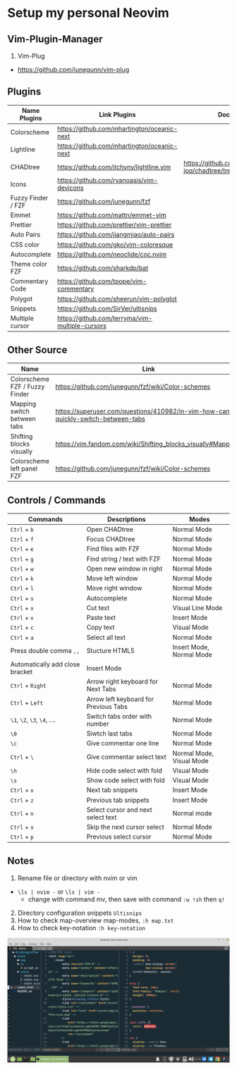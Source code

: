 # Setup my personal Neovim

## Vim-Plugin-Manager

1. Vim-Plug
- https://github.com/junegunn/vim-plug

## Plugins

| Name Plugins | Link Plugins | Docs | Link Short Description |
| ------------ | ------------ | ---- | ---------------------- |
| Colorscheme | https://github.com/mhartington/oceanic-next |
| Lightline | https://github.com/mhartington/oceanic-next |
| CHADtree | https://github.com/itchyny/lightline.vim | https://github.com/ms-jpq/chadtree/tree/chad/docs |
| Icons | https://github.com/ryanoasis/vim-devicons |
| Fuzzy Finder / FZF | https://github.com/junegunn/fzf |
| Emmet | https://github.com/mattn/emmet-vim |
| Prettier | https://github.com/prettier/vim-prettier |
| Auto Pairs | https://github.com/jiangmiao/auto-pairs |
| CSS color | https://github.com/gko/vim-coloresque |
| Autocomplete | https://github.com/neoclide/coc.nvim |
| Theme color FZF | https://github.com/sharkdp/bat |
| Commentary Code | https://github.com/tpope/vim-commentary |
| Polygot | https://github.com/sheerun/vim-polyglot |
| Snippets | https://github.com/SirVer/ultisnips | | https://gist.github.com/mfebriann/a9d55a44a50647c3caecbc08c1cd654b |
| Multiple cursor | https://github.com/terryma/vim-multiple-cursors |


## Other Source

| Name | Link | Link Short Description |
| ---- | ---- | ---------------------- |
| Colorscheme FZF / Fuzzy Finder | https://github.com/junegunn/fzf/wiki/Color-schemes | https://gist.github.com/mfebriann/29263ae9314d0244335e98d138b3b6a5 |
| Mapping switch between tabs | https://superuser.com/questions/410982/in-vim-how-can-i-quickly-switch-between-tabs | https://gist.github.com/mfebriann/b1d1a8462a9bec506511d6dd97f9bd2e |
| Shifting blocks visually | https://vim.fandom.com/wiki/Shifting_blocks_visually#Mappings |
| Colorscheme left panel FZF | https://github.com/junegunn/fzf/wiki/Color-schemes | 


## Controls / Commands

| Commands | Descriptions | Modes |
| -------- | ------------ | ----- |
| `Ctrl` + `b` | Open CHADtree | Normal Mode |
| `Ctrl` + `f` | Focus CHADtree | Normal Mode |
| `Ctrl` + `e` | Find files with FZF | Normal Mode |
| `Ctrl` + `g` | Find string / text with FZF | Normal Mode |
| `Ctrl` + `w` | Open new window in right | Normal Mode |
| `Ctrl` + `k` | Move left window | Normal Mode |
| `Ctrl` + `l` | Move right window | Normal Mode |
| `Ctrl` + `s` | Autocomplete | Normal Mode |
| `Ctrl` + `x` | Cut text | Visual Line Mode |
| `Ctrl` + `v` | Paste text | Insert Mode |
| `Ctrl` + `c` | Copy text | Visual Mode |
| `Ctrl` + `a` | Select all text | Normal Mode |
| Press double comma `,,` | Stucture HTML5 | Insert Mode, Normal Mode |
| Automatically add close bracket | Insert Mode |
| `Ctrl` + `Right` | Arrow right keyboard for Next Tabs | Normal Mode |
| `Ctrl` + `Left` | Arrow left keyboard for Previous Tabs | Normal Mode |
| `\1`, `\2`, `\3`, `\4`, .... | Switch tabs order with number | Normal Mode |
| `\0` | Siwtch last tabs | Normal Mode |
| `\c` | Give commentar one line | Normal Mode |
| `Ctrl` + `\` | Give commentar select text | Normal Mode, Visual Mode |
| `\h` | Hide code select with fold | Visual Mode |
| `\s` | Show code select with fold | Visual Mode |
| `Ctrl` + `x` | Next tab snippets | Insert Mode |
| `Ctrl` + `z` | Previous tab snippets | Insert Mode |
| `Ctrl` + `n` | Select cursor and next select text | Normal mode |
| `Ctrl` + `x` | Skip the next cursor select | Normal Mode |
| `Ctrl` + `p` | Previous select cursor | Normal Mode |

 

## Notes

1. Rename file or directory with nvim or vim
- `\ls | nvim -` or `\ls | vim -` 
  - change with command mv, then save with command `:w !sh` then `q!`
2. Directory configuration snippets `Ultisnips`
3. How to check map-overview map-modes, `:h map.txt`
4. How to check key-notation `:h key-notation`

<img src="using-neovim.png">
